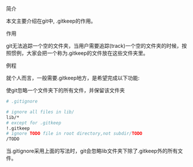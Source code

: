 简介

本文主要介绍在git中, .gitkeep的作用。

作用

git无法追踪一个空的文件夹，当用户需要追踪(track)一个空的文件夹的时候，按照惯例，大家会把一个称为.gitkeep的文件放在这些文件夹里。

例程

就个人而言，一般需要.gitkeep地方，是希望完成以下功能:

使git忽略一个文件夹下的所有文件，并保留该文件夹
```sh
# .gitignore 

# ignore all files in lib/
lib/*
# except for .gitkeep
!.gitkeep
# ignore TODO file in root directory,not subdir/TODO
/TODO
```
当.gitignore采用上面的写法时，git会忽略lib文件夹下除了.gitkeep外的所有文件。

